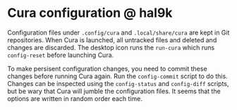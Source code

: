 # Cura configuration @ hal9k

Configuration files under `.config/cura` and `.local/share/cura` are kept in
Git repositories. When Cura is launched, all untracked files and deleted and
changes are discarded. The desktop icon runs the `run-cura` which runs
`config-reset` before launching Cura.

To make persisent configuration changes, you need to commit these changes
before running Cura again. Run the `config-commit` script to do this. Changes
can be inspected using the `config-status` and `config-diff` scripts, but be
wary that Cura will jumble the configuration files. It seems that the options
are written in random order each time.
